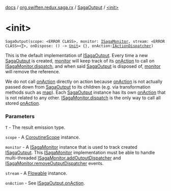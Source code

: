[docs](../../index.md) / [org.swiften.redux.saga.rx](../index.md) / [SagaOutput](index.md) / [&lt;init&gt;](./-init-.md)

# &lt;init&gt;

`SagaOutput(scope: <ERROR CLASS>, monitor: `[`ISagaMonitor`](../../org.swiften.redux.saga.common/-i-saga-monitor/index.md)`, stream: <ERROR CLASS><`[`T`](index.md#T)`>, onDispose: () -> `[`Unit`](https://kotlinlang.org/api/latest/jvm/stdlib/kotlin/-unit/index.html)` = {}, onAction: `[`IActionDispatcher`](../../org.swiften.redux.core/-i-action-dispatcher.md)`)`

This is the default implementation of [ISagaOutput](../../org.swiften.redux.saga.common/-i-saga-output/index.md). Every time a new [SagaOutput](index.md) is created,
[monitor](monitor.md) will keep track of its [onAction](on-action.md) to call on [ISagaMonitor.dispatch](../../org.swiften.redux.core/-i-dispatcher-provider/dispatch.md), and when said
[SagaOutput](index.md) is disposed of, [monitor](monitor.md) will remove the reference.

We do not call [onAction](on-action.md) directly on action because [onAction](on-action.md) is not actually passed down
from [SagaOutput](index.md) to its children (e.g. via transformation methods such as [map](map.md)). Each
[SagaOutput](index.md) instance has its own [onAction](on-action.md) that is not related to any other.
[ISagaMonitor.dispatch](../../org.swiften.redux.core/-i-dispatcher-provider/dispatch.md) is the only way to call all stored [onAction](on-action.md).

### Parameters

`T` - The result emission type.

`scope` - A [CoroutineScope](#) instance.

`monitor` - A [ISagaMonitor](../../org.swiften.redux.saga.common/-i-saga-monitor/index.md) instance that is used to track created [ISagaOutput](../../org.swiften.redux.saga.common/-i-saga-output/index.md). This
[ISagaMonitor](../../org.swiften.redux.saga.common/-i-saga-monitor/index.md) implementation must be able to handle multi-threaded
[ISagaMonitor.addOutputDispatcher](../../org.swiften.redux.saga.common/-i-saga-monitor/add-output-dispatcher.md) and [ISagaMonitor.removeOutputDispatcher](../../org.swiften.redux.saga.common/-i-saga-monitor/remove-output-dispatcher.md) events.

`stream` - A [Flowable](#) instance.

`onAction` - See [ISagaOutput.onAction](../../org.swiften.redux.saga.common/-i-saga-output/on-action.md).